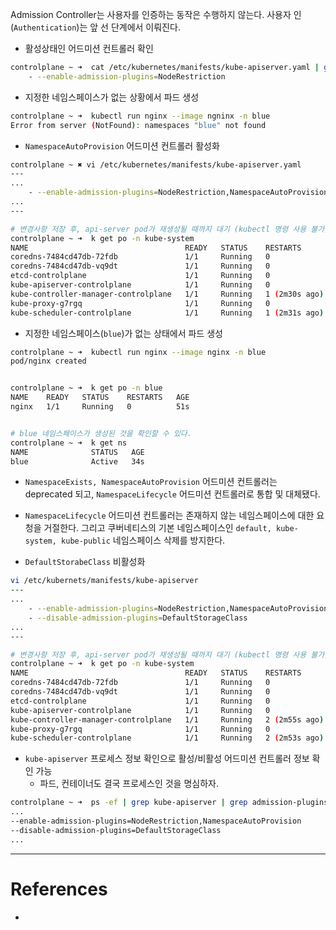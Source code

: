 Admission Controller는 사용자를 인증하는 동작은 수행하지 않는다. 사용자 인(`Authentication`)는 앞 선 단계에서 이뤄진다.

- 활성상태인 어드미션 컨트롤러 확인
```bash
controlplane ~ ➜  cat /etc/kubernetes/manifests/kube-apiserver.yaml | grep -i admission
    - --enable-admission-plugins=NodeRestriction
```

- 지정한 네임스페이스가 없는 상황에서 파드 생성
```bash
controlplane ~ ➜  kubectl run nginx --image ngninx -n blue
Error from server (NotFound): namespaces "blue" not found
```

- `NamespaceAutoProvision` 어드미션 컨트롤러 활성화
```bash
controlplane ~ ✖ vi /etc/kubernetes/manifests/kube-apiserver.yaml
---
...
    - --enable-admission-plugins=NodeRestriction,NamespaceAutoProvision
...
---

# 변경사항 저장 후, api-server pod가 재생성될 때까지 대기 (kubectl 명령 사용 불가)
controlplane ~ ➜  k get po -n kube-system
NAME                                   READY   STATUS    RESTARTS        AGE
coredns-7484cd47db-72fdb               1/1     Running   0               10m
coredns-7484cd47db-vq9dt               1/1     Running   0               10m
etcd-controlplane                      1/1     Running   0               10m
kube-apiserver-controlplane            1/1     Running   0               2m1s
kube-controller-manager-controlplane   1/1     Running   1 (2m30s ago)   10m
kube-proxy-g7rgq                       1/1     Running   0               10m
kube-scheduler-controlplane            1/1     Running   1 (2m31s ago)   10m
```

- 지정한 네임스페이스(`blue`)가 없는 상태에서 파드 생성
```bash
controlplane ~ ➜  kubectl run nginx --image nginx -n blue
pod/nginx created


controlplane ~ ➜  k get po -n blue
NAME    READY   STATUS    RESTARTS   AGE
nginx   1/1     Running   0          51s


# blue 네임스페이스가 생성된 것을 확인할 수 있다.
controlplane ~ ➜  k get ns
NAME              STATUS   AGE
blue              Active   34s
```

- `NamespaceExists, NamespaceAutoProvision` 어드미션 컨트롤러는 deprecated 되고, `NamespaceLifecycle` 어드미션 컨트롤러로 통합 및 대체됐다.
- `NamespaceLifecycle` 어드미션 컨트롤러는 존재하지 않는 네임스페이스에 대한 요청을 거절한다. 그리고 쿠버네티스의 기본 네임스페이스인 `default, kube-system, kube-public` 네임스페이스 삭제를 방지한다.

- `DefaultStorabeClass` 비활성화
```bash
vi /etc/kubernets/manifests/kube-apiserver
---
...
    - --enable-admission-plugins=NodeRestriction,NamespaceAutoProvision
    - --disable-admission-plugins=DefaultStorageClass
...
---

# 변경사항 저장 후, api-server pod가 재생성될 때까지 대기 (kubectl 명령 사용 불가)
controlplane ~ ➜  k get po -n kube-system
NAME                                   READY   STATUS    RESTARTS        AGE
coredns-7484cd47db-72fdb               1/1     Running   0               20m
coredns-7484cd47db-vq9dt               1/1     Running   0               20m
etcd-controlplane                      1/1     Running   0               20m
kube-apiserver-controlplane            1/1     Running   0               2m19s
kube-controller-manager-controlplane   1/1     Running   2 (2m55s ago)   20m
kube-proxy-g7rgq                       1/1     Running   0               20m
kube-scheduler-controlplane            1/1     Running   2 (2m53s ago)   20m
```

- `kube-apiserver` 프로세스 정보 확인으로 활성/비활성 어드미션 컨트롤러 정보 확인 가능
	- 파드, 컨테이너도 결국 프로세스인 것을 명심하자.
```bash
controlplane ~ ➜  ps -ef | grep kube-apiserver | grep admission-plugins
...
--enable-admission-plugins=NodeRestriction,NamespaceAutoProvision 
--disable-admission-plugins=DefaultStorageClass
...

```




---

# References
- 
